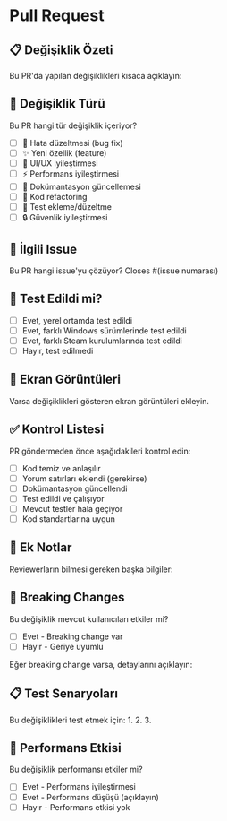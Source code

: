 # Pull Request

## 📋 Değişiklik Özeti
Bu PR'da yapılan değişiklikleri kısaca açıklayın:

## 🎯 Değişiklik Türü
Bu PR hangi tür değişiklik içeriyor?
- [ ] 🐛 Hata düzeltmesi (bug fix)
- [ ] ✨ Yeni özellik (feature)
- [ ] 💄 UI/UX iyileştirmesi
- [ ] ⚡ Performans iyileştirmesi
- [ ] 📝 Dokümantasyon güncellemesi
- [ ] 🔧 Kod refactoring
- [ ] 🧪 Test ekleme/düzeltme
- [ ] 🔒 Güvenlik iyileştirmesi

## 🔗 İlgili Issue
Bu PR hangi issue'yu çözüyor?
Closes #(issue numarası)

## 🧪 Test Edildi mi?
- [ ] Evet, yerel ortamda test edildi
- [ ] Evet, farklı Windows sürümlerinde test edildi
- [ ] Evet, farklı Steam kurulumlarında test edildi
- [ ] Hayır, test edilmedi

## 📸 Ekran Görüntüleri
Varsa değişiklikleri gösteren ekran görüntüleri ekleyin.

## ✅ Kontrol Listesi
PR göndermeden önce aşağıdakileri kontrol edin:
- [ ] Kod temiz ve anlaşılır
- [ ] Yorum satırları eklendi (gerekirse)
- [ ] Dokümantasyon güncellendi
- [ ] Test edildi ve çalışıyor
- [ ] Mevcut testler hala geçiyor
- [ ] Kod standartlarına uygun

## 📝 Ek Notlar
Reviewerların bilmesi gereken başka bilgiler:

## 🔄 Breaking Changes
Bu değişiklik mevcut kullanıcıları etkiler mi?
- [ ] Evet - Breaking change var
- [ ] Hayır - Geriye uyumlu

Eğer breaking change varsa, detaylarını açıklayın:

## 📋 Test Senaryoları
Bu değişiklikleri test etmek için:
1. 
2. 
3. 

## 🎯 Performans Etkisi
Bu değişiklik performansı etkiler mi?
- [ ] Evet - Performans iyileştirmesi
- [ ] Evet - Performans düşüşü (açıklayın)
- [ ] Hayır - Performans etkisi yok